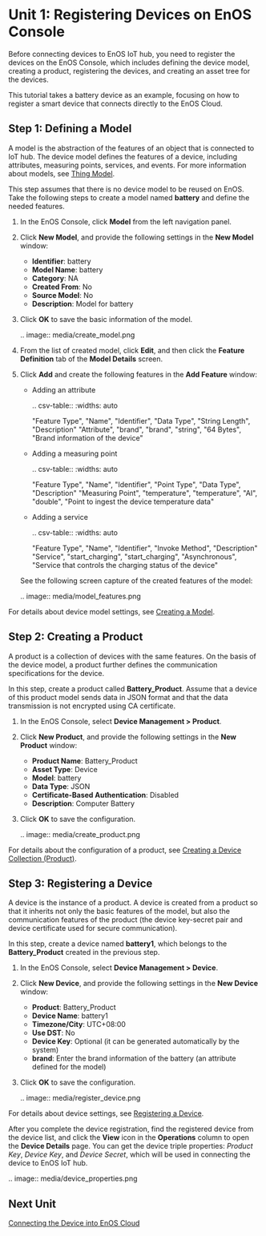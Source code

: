 # Unit 1: Registering Devices on EnOS Console

Before connecting devices to EnOS IoT hub, you need to register the devices on the EnOS Console, which includes defining the device model, creating a product, registering the devices, and creating an asset tree for the devices.

This tutorial takes a battery device as an example, focusing on how to register a smart device that connects directly to the EnOS Cloud.

## Step 1: Defining a Model

A model is the abstraction of the features of an object that is connected to IoT hub. The device model defines the features of a device, including attributes, measuring points, services, and events. For more information about models, see [Thing Model](/docs/device-connection/en/2.0.8/howto/model/model_overview.html).

This step assumes that there is no device model to be reused on EnOS. Take the following steps to create a model named **battery** and define the needed features.

1. In the EnOS Console, click **Model** from the left navigation panel.

2. Click **New Model**, and provide the following settings in the **New Model** window:

   - **Identifier**: battery
   - **Model Name**: battery
   - **Category**: NA
   - **Created From**: No
   - **Source Model**: No
   - **Description**: Model for battery

3. Click **OK** to save the basic information of the model.

   .. image:: media/create_model.png

4. From the list of created model, click **Edit**, and then click the **Feature Definition** tab of the **Model Details** screen.

5. Click **Add** and create the following features in the **Add Feature** window:

   - Adding an attribute

     .. csv-table::
        :widths: auto

        "Feature Type", "Name", "Identifier", "Data Type", "String Length", "Description"
        "Attribute", "brand", "brand", "string", "64 Bytes", "Brand information of the device"

   - Adding a measuring point

     .. csv-table::
        :widths: auto

        "Feature Type", "Name", "Identifier", "Point Type", "Data Type", "Description"
        "Measuring Point", "temperature", "temperature", "AI", "double", "Point to ingest the device temperature data"

   - Adding a service

     .. csv-table::
        :widths: auto

        "Feature Type", "Name", "Identifier", "Invoke Method", "Description"
        "Service", "start_charging", "start_charging", "Asynchronous", "Service that controls the charging status of the device"

   See the following screen capture of the created features of the model:

   .. image:: media/model_features.png

For details about device model settings, see [Creating a Model](/docs/device-connection/en/2.0.8/howto/model/creating_model.html).

## Step 2: Creating a Product

A product is a collection of devices with the same features. On the basis of the device model, a product further defines the communication specifications for the device.

In this step, create a product called **Battery_Product**. Assume that a device of this product model sends data in JSON format and that the data transmission is not encrypted using CA certificate.

1. In the EnOS Console, select **Device Management > Product**.

2. Click **New Product**, and provide the following settings in the **New Product** window:

   - **Product Name**: Battery_Product
   - **Asset Type**: Device
   - **Model**: battery
   - **Data Type**: JSON
   - **Certificate-Based Authentication**: Disabled
   - **Description**: Computer Battery

3. Click **OK** to save the configuration.

   .. image:: media/create_product.png

For details about the configuration of a product, see [Creating a Device Collection (Product)](/docs/device-connection/en/2.0.8/howto/device/manage/creating_product.html).

## Step 3: Registering a Device

A device is the instance of a product. A device is created from a product so that it inherits not only the basic features of the model, but also the communication features of the product (the device key-secret pair and
device certificate used for secure communication).

In this step, create a device named **battery1**, which belongs to the **Battery_Product** created in the previous step.

1. In the EnOS Console, select **Device Management > Device**.

2. Click **New Device**, and provide the following settings in the **New Device** window:

   - **Product**: Battery_Product
   - **Device Name**: battery1
   - **Timezone/City**: UTC+08:00
   - **Use DST**: No
   - **Device Key**: Optional (it can be generated automatically by the system)
   - **brand**: Enter the brand information of the battery (an attribute defined for the model)

3. Click **OK** to save the configuration.

   .. image:: media/register_device.png   

For details about device settings, see [Registering a Device](/docs/device-connection/en/2.0.8/howto/device/manage/creating_device.html).

After you complete the device registration, find the registered device from the device list, and click the **View** icon in the **Operations** column to open the **Device Details** page. You can get the device triple properties: *Product Key*, *Device Key*, and *Device Secret*, which will be used in connecting the device to EnOS IoT hub.

.. image:: media/device_properties.png   



## Next Unit

[Connecting the Device into EnOS Cloud](connecting_device)
